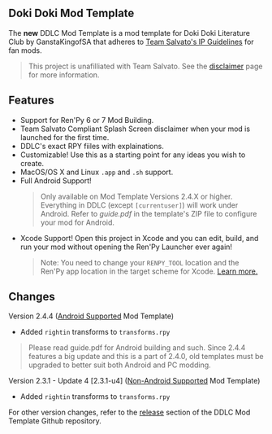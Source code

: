## Doki Doki Mod Template

The **new** DDLC Mod Template is a mod template for Doki Doki Literature Club by GanstaKingofSA that adheres to [Team Salvato's IP Guidelines](http://teamsalvato.com/ip-guidelines/) for fan mods.
> This project is unafilliated with Team Salvato. See the [disclaimer](../information/disclaimer/disclaimer.md) page for more information.

## Features
- Support for Ren'Py 6 or 7 Mod Building.
- Team Salvato Compliant Splash Screen disclaimer when your mod is launched for the first time.
- DDLC's exact RPY fiiles with explainations.
- Customizable! Use this as a starting point for any ideas you wish to create.
- MacOS/OS X and Linux `.app` and `.sh` support.
- Full Android Support!
  > Only available on Mod Template Versions 2.4.X or higher. Everything in DDLC (except `[currentuser]`) will work under Android. Refer to *guide.pdf* in the template's ZIP file to configure your mod for Android.
- Xcode Support! Open this project in Xcode and you can edit, build, and run your mod without opening the Ren'Py Launcher ever again! 
  > Note: You need to change your `RENPY_TOOL` location and the Ren'Py app location in the target scheme for Xcode. [Learn more.](../information/guides/Mod-Template-and-XCode.md)

## Changes

Version 2.4.4 (<u>Android Supported</u> Mod Template)
- Added `rightin` transforms to `transforms.rpy`
> Please read guide.pdf for Android building and such. Since 2.4.4 features a big update and this is a part of 2.4.0, old templates must be upgraded to better suit both Android and PC modding.

Version 2.3.1 - Update 4 [2.3.1-u4] (<u>Non-Android Supported</u> Mod Template)
- Added `rightin` transforms to `transforms.rpy`

For other version changes, refer to the [release](https://github.com/GanstaKingofSA/DDLCModTemplate2.0/releases) section of the DDLC Mod Template Github repository.

